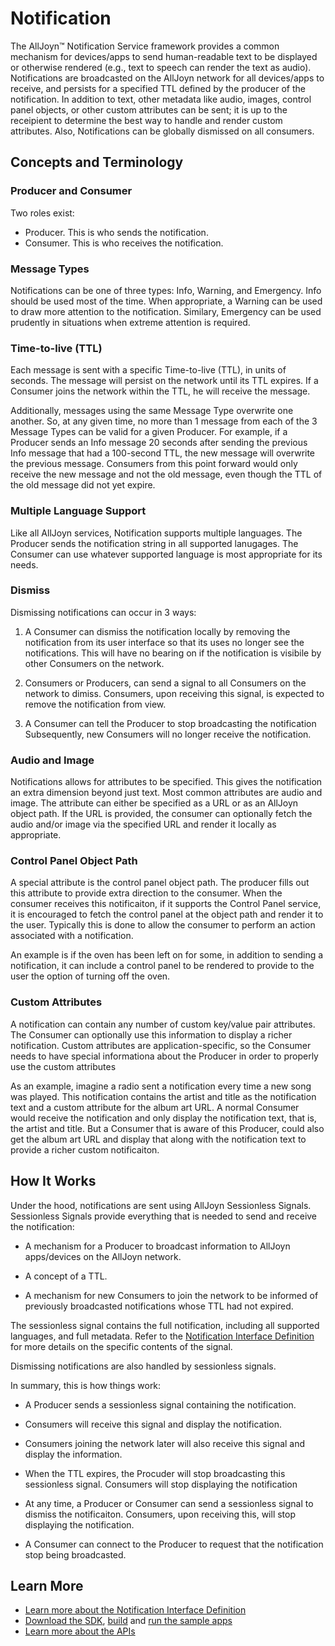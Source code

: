 # Notification

The AllJoyn&trade; Notification Service framework provides a common mechanism for
devices/apps to send human-readable text to be displayed or otherwise rendered
(e.g., text to speech can render the text as audio). Notifications are broadcasted
on the AllJoyn network for all devices/apps to receive, and persists for a
specified TTL defined by the producer of the notification. In addition to text,
other metadata like audio, images, control panel objects, or other custom
attributes can be sent; it is up to the receipient to determine the best
way to handle and render custom attributes. Also, Notifications can be
globally dismissed on all consumers.

## Concepts and Terminology

### Producer and Consumer

Two roles exist:
* Producer. This is who sends the notification.
* Consumer. This is who receives the notification.

### Message Types

Notifications can be one of three types: Info, Warning, and Emergency. Info
should be used most of the time. When appropriate, a Warning can be used to
draw more attention to the notification. Similary, Emergency can be used
prudently in situations when extreme attention is required.

### Time-to-live (TTL)

Each message is sent with a specific Time-to-live (TTL), in units of
seconds. The message will persist on the network until its TTL
expires. If a Consumer joins the network within the TTL, he will
receive the message.

Additionally, messages using the same Message Type overwrite one
another. So, at any given time, no more than 1 message from each of
the 3 Message Types can be valid for a given Producer. For example,
if a Producer sends an Info message 20 seconds after sending the
previous Info message that had a 100-second TTL, the new message will
overwrite the previous message. Consumers from this point forward
would only receive the new message and not the old message, even
though the TTL of the old message did not yet expire.

### Multiple Language Support

Like all AllJoyn services, Notification supports multiple languages. The
Producer sends the notification string in all supported lanugages. The
Consumer can use whatever supported language is most appropriate for
its needs.

### Dismiss

Dismissing notifications can occur in 3 ways:

1. A Consumer can dismiss the notification locally by
   removing the notification from its user interface so that its uses
   no longer see the notifications. This will have no bearing on if the notification is visibile by other Consumers on the network.

2. Consumers or Producers, can send a signal to all
   Consumers on the network to dimiss. Consumers, upon receiving this
   signal, is expected to remove the notification from view.

3. A Consumer can tell the Producer to stop broadcasting the notification
   Subsequently, new Consumers will no longer receive the notification.

### Audio and Image

Notifications allows for attributes to be specified. This gives the
notification an extra dimension beyond just text. Most common attributes
are audio and image. The attribute can either be specified as a URL or as
an AllJoyn object path. If the URL is provided, the consumer can optionally
fetch the audio and/or image via the specified URL and render it locally as
appropriate.

### Control Panel Object Path

A special attribute is the control panel object path. The producer fills
out this attribute to provide extra direction to the consumer. When the
consumer receives this notificaiton, if it supports the Control Panel service, it
is encouraged to fetch the control panel at the object path and render
it to the user. Typically this is done to allow the consumer to perform
an action associated with a notification.

An example is if the oven has been left on for some, in addition to
sending a notification, it can include a control panel to be rendered
to provide to the user the option of turning off the oven.

### Custom Attributes

A notification can contain any number of custom key/value pair attributes.
The Consumer can optionally use this information to display a richer
notification. Custom attributes are application-specific, so
the Consumer needs to have special informationa about the
Producer in order to properly use the custom attributes

As an example, imagine a radio sent a notification every time a
new song was played. This notification contains the artist and
title as the notification text and a custom attribute for the
album art URL. A normal Consumer would receive the notification
and only display the notification text, that is, the artist and
title. But a Consumer that is aware of this Producer, could also
get the album art URL and display that along with the
notification text to provide a richer custom notificaiton.

## How It Works

Under the hood, notifications are sent using AllJoyn Sessionless Signals.
Sessionless Signals provide everything that is needed to send and receive
the notification:

* A mechanism for a Producer to broadcast information to AllJoyn
  apps/devices on the AllJoyn network.

* A concept of a TTL.

* A mechanism for new Consumers to join the network to be informed
  of previously broadcasted notifications whose TTL had not expired.

The sessionless signal contains the full notification, including
all supported languages, and full metadata. Refer to the [Notification
Interface Definition][notif-interface] for more details on the specific
contents of the signal.

Dismissing notifications are also handled by sessionless signals.

In summary, this is how things work:

* A Producer sends a sessionless signal containing the notification.

* Consumers will receive this signal and display the notification.

* Consumers joining the network later will also receive this signal
  and display the information.

* When the TTL expires, the Procuder will stop broadcasting this
  sessionless signal. Consumers will stop displaying the notification

* At any time, a Producer or Consumer can send a sessionless signal
  to dismiss the notificaiton. Consumers, upon receiving this, will
  stop displaying the notification.

* A Consumer can connect to the Producer to request that the
  notification stop being broadcasted.

## Learn More

* [Learn more about the Notification Interface Definition][notif-interface]
* [Download the SDK][download], [build][build] and
  [run the sample apps][sample-apps]
* [Learn more about the APIs][api-guide]

[notif-interface]: /learn/base-services/notification/interface
[download]: https://allseenalliance.org/framework/download
[build]: /develop/building
[sample-apps]: /develop/run-sample-apps/notification
[api-guide]: /develop/api-guide/notification
